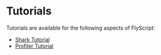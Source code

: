 Tutorials
=========

Tutorials are available for the following aspects of FlyScript:

- [Shark Tutorial](tutorial_shark.html)
- [Profiler Tutorial](tutorial_profiler.html)


